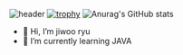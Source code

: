![header](https://capsule-render.vercel.app/api?type=waving&color=black&height=300&section=header&text=jiwooRyu&fontSize=100)
[![trophy](https://github-profile-trophy.vercel.app/?username=ryo-ma)](https://github.com/ryo-ma/github-profile-trophy)
![Anurag's GitHub stats](https://github-readme-stats.vercel.app/api?username=anuraghazra&show_icons=true&theme=radical)
- 👋 Hi, I’m jiwoo ryu
- 🌱 I’m currently learning JAVA

